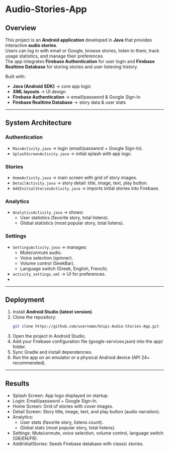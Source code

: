 # Audio-Stories-App

## Overview
This project is an **Android application** developed in **Java** that provides interactive **audio stories**.  
Users can log in with email or Google, browse stories, listen to them, track usage statistics, and manage their preferences.  
The app integrates **Firebase Authentication** for user login and **Firebase Realtime Database** for storing stories and user listening history.  

Built with:
- **Java (Android SDK)** → core app logic  
- **XML layouts** → UI design  
- **Firebase Authentication** → email/password & Google Sign-In  
- **Firebase Realtime Database** → story data & user stats  

---

## System Architecture

### Authentication
- `MainActivity.java` → login (email/password + Google Sign-In).  
- `SplashScreenActivity.java` → initial splash with app logo.  

### Stories
- `HomeActivity.java` → main screen with grid of story images.  
- `DetailActivity.java` → story detail: title, image, text, play button.  
- `AddInitialStoriesActivity.java` → imports initial stories into Firebase.  

### Analytics
- `AnalyticsActivity.java` → shows:
  - User statistics (favorite story, total listens).  
  - Global statistics (most popular story, total listens).  

### Settings
- `SettingsActivity.java` → manages:
  - Mute/unmute audio.  
  - Voice selection (spinner).  
  - Volume control (SeekBar).  
  - Language switch (Greek, English, French).  
- `activity_settings.xml` → UI for preferences.
- 
---

## Deployment
1. Install **Android Studio (latest version)**.  
2. Clone the repository:  
   ```bash
   git clone https://github.com/username/Unipi-Audio-Stories-App.git
3. Open the project in Android Studio.
4. Add your Firebase configuration file (google-services.json) into the app/ folder.
5. Sync Gradle and install dependencies.
6. Run the app on an emulator or a physical Android device (API 24+ recommended).

---

## Results

- Splash Screen: App logo displayed on startup.
- Login: Email/password + Google Sign-In.
- Home Screen: Grid of stories with cover images.
- Detail Screen: Story title, image, text, and play button (audio narration).
- Analytics: 
   * User stats (favorite story, listens count).
   * Global stats (most popular story, total listens).
- Settings: Mute/unmute, voice selection, volume control, language switch (GR/EN/FR).
- AddInitialStories: Seeds Firebase database with classic stories.
